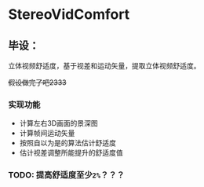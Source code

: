 
# StereoVidComfort

## 毕设：

立体视频舒适度，基于视差和运动矢量，提取立体视频舒适度。

~~假设做完了吧2333~~

### 实现功能

- 计算左右3D画面的景深图
- 计算帧间运动矢量
- 按照自以为是的算法估计舒适度
- 估计视差调整所能提升的舒适度值

### TODO: 提高舒适度至少`2%`？？？
